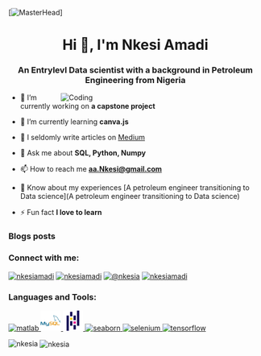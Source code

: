 [![MasterHead](https://miro.medium.com/v2/resize:fit:400/1*Owa2rsDG6Rwv1IM_RdsL3A.gif)]

<h1 align="center">Hi 👋, I'm Nkesi Amadi</h1>
<h3 align="center">An Entrylevl Data scientist with a background in Petroleum Engineering from Nigeria</h3>
<img align="right" alt="Coding" width="400" src="https://images.static-collegedunia.com/public/image//f57c4d1979de06e49b1dd15d02ecd231.gif">



- 🔭 I’m currently working on **a capstone project**

- 🌱 I’m currently learning **canva.js**

- 📝 I seldomly write articles on [Medium](Medium)

- 💬 Ask me about **SQL, Python, Numpy**

- 📫 How to reach me **aa.Nkesi@gmail.com**

- 📄 Know about my experiences [A petroleum engineer transitioning to Data science](A petroleum engineer transitioning to Data science)

- ⚡ Fun fact **I love to learn**

### Blogs posts
<!-- BLOG-POST-LIST:START -->
<!-- BLOG-POST-LIST:END -->

<h3 align="left">Connect with me:</h3>
<p align="left">
<a href="https://linkedin.com/in/nkesiamadi" target="blank"><img align="center" src="https://raw.githubusercontent.com/rahuldkjain/github-profile-readme-generator/master/src/images/icons/Social/linked-in-alt.svg" alt="nkesiamadi" height="30" width="40" /></a>
<a href="https://kaggle.com/nkesiamadi" target="blank"><img align="center" src="https://raw.githubusercontent.com/rahuldkjain/github-profile-readme-generator/master/src/images/icons/Social/kaggle.svg" alt="nkesiamadi" height="30" width="40" /></a>
<a href="https://medium.com/@nkesia" target="blank"><img align="center" src="https://raw.githubusercontent.com/rahuldkjain/github-profile-readme-generator/master/src/images/icons/Social/medium.svg" alt="@nkesia" height="30" width="40" /></a>
<a href="https://www.hackerrank.com/nkesiamadi" target="blank"><img align="center" src="https://raw.githubusercontent.com/rahuldkjain/github-profile-readme-generator/master/src/images/icons/Social/hackerrank.svg" alt="nkesiamadi" height="30" width="40" /></a>
</p>

<h3 align="left">Languages and Tools:</h3>
<p align="left"> <a href="https://www.mathworks.com/" target="_blank" rel="noreferrer"> <img src="https://upload.wikimedia.org/wikipedia/commons/2/21/Matlab_Logo.png" alt="matlab" width="40" height="40"/> </a> <a href="https://www.mysql.com/" target="_blank" rel="noreferrer"> <img src="https://raw.githubusercontent.com/devicons/devicon/master/icons/mysql/mysql-original-wordmark.svg" alt="mysql" width="40" height="40"/> </a> <a href="https://pandas.pydata.org/" target="_blank" rel="noreferrer"> <img src="https://raw.githubusercontent.com/devicons/devicon/2ae2a900d2f041da66e950e4d48052658d850630/icons/pandas/pandas-original.svg" alt="pandas" width="40" height="40"/> </a> <a href="https://seaborn.pydata.org/" target="_blank" rel="noreferrer"> <img src="https://seaborn.pydata.org/_images/logo-mark-lightbg.svg" alt="seaborn" width="40" height="40"/> </a> <a href="https://www.selenium.dev" target="_blank" rel="noreferrer"> <img src="https://raw.githubusercontent.com/detain/svg-logos/780f25886640cef088af994181646db2f6b1a3f8/svg/selenium-logo.svg" alt="selenium" width="40" height="40"/> </a> <a href="https://www.tensorflow.org" target="_blank" rel="noreferrer"> <img src="https://www.vectorlogo.zone/logos/tensorflow/tensorflow-icon.svg" alt="tensorflow" width="40" height="40"/> </a> </p>

<p><img align="left" src="https://github-readme-stats.vercel.app/api/top-langs?username=nkesia&show_icons=true&locale=en&layout=compact" alt="nkesia" /></p>

<p>&nbsp;<img align="center" src="https://github-readme-stats.vercel.app/api?username=nkesia&show_icons=true&locale=en" alt="nkesia" /></p>
